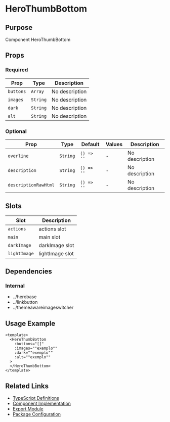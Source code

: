 # HeroThumbBottom

## Purpose

Component HeroThumbBottom

## Props

### Required

| Prop      | Type     | Description    |
| --------- | -------- | -------------- |
| `buttons` | `Array`  | No description |
| `images`  | `String` | No description |
| `dark`    | `String` | No description |
| `alt`     | `String` | No description |

### Optional

| Prop                 | Type     | Default    | Values | Description    |
| -------------------- | -------- | ---------- | ------ | -------------- |
| `overline`           | `String` | `() => ''` | -      | No description |
| `description`        | `String` | `() => ''` | -      | No description |
| `descriptionRawHtml` | `String` | `() => ''` | -      | No description |

## Slots

| Slot         | Description     |
| ------------ | --------------- |
| `actions`    | actions slot    |
| `main`       | main slot       |
| `darkImage`  | darkImage slot  |
| `lightImage` | lightImage slot |

## Dependencies

### Internal

- ../herobase
- ../linkbutton
- ../themeawareimageswitcher

## Usage Example

```vue
<template>
  <HeroThumbBottom
    :buttons="[]"
    :images=""exemplo""
    :dark=""exemplo""
    :alt=""exemplo""
  >
  </HeroThumbBottom>
</template>
```

## Related Links

- [TypeScript Definitions](./HeroThumbBottom.d.ts)
- [Component Implementation](./HeroThumbBottom.vue)
- [Export Module](./herothumbbottom.js)
- [Package Configuration](./package.json)
